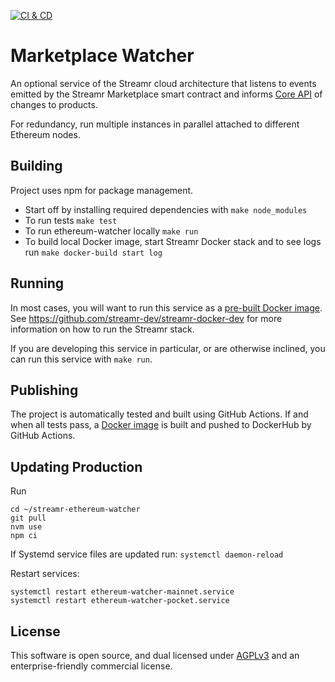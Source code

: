 [![CI & CD](https://github.com/streamr-dev/streamr-ethereum-watcher/actions/workflows/ci-cd.yaml/badge.svg)](https://github.com/streamr-dev/streamr-ethereum-watcher/actions/workflows/ci-cd.yaml)

# Marketplace Watcher
An optional service of the Streamr cloud architecture that listens to events emitted by the Streamr Marketplace smart
contract and informs [Core API](https://github.com/streamr-dev/core-api) of changes to products.

For redundancy, run multiple instances in parallel attached to different Ethereum nodes.

## Building
Project uses npm for package management.

- Start off by installing required dependencies with `make node_modules`
- To run tests `make test`
- To run ethereum-watcher locally `make run`
- To build local Docker image, start Streamr Docker stack and to see logs run `make docker-build start log`

## Running
In most cases, you will want to run this service as a [pre-built Docker image](https://hub.docker.com/r/streamr/ethereum-watcher/).
See https://github.com/streamr-dev/streamr-docker-dev for more information on how to run the Streamr stack.

If you are developing this service in particular, or are otherwise inclined, you can run this service with `make run`.

## Publishing
The project is automatically tested and built using GitHub Actions. If and when all tests pass, a [Docker image](https://hub.docker.com/r/streamr/ethereum-watcher/) is built and pushed to DockerHub by GitHub Actions.

## Updating Production

Run
```
cd ~/streamr-ethereum-watcher
git pull
nvm use
npm ci
```
If Systemd service files are updated run: `systemctl daemon-reload`

Restart services:
```
systemctl restart ethereum-watcher-mainnet.service
systemctl restart ethereum-watcher-pocket.service
```

## License

This software is open source, and dual licensed under [AGPLv3](https://www.gnu.org/licenses/agpl.html) and an enterprise-friendly commercial license.
